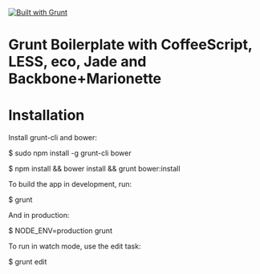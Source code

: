 [![Built with Grunt](https://cdn.gruntjs.com/builtwith.png)](http://gruntjs.com/)

Grunt Boilerplate with CoffeeScript, LESS, eco, Jade and Backbone+Marionette
====

Installation
====

Install grunt-cli and bower:

$ sudo npm install -g grunt-cli bower

$ npm install && bower install && grunt bower:install

To build the app in development, run:

$ grunt

And in production:

$ NODE_ENV=production grunt

To run in watch mode, use the edit task:

$ grunt edit


